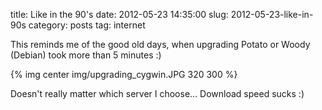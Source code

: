 title: Like in the 90's
date: 2012-05-23 14:35:00
slug: 2012-05-23-like-in-90s
category: posts
tag: internet

This reminds me of the good old days, when upgrading Potato or Woody (Debian) took more than 5 minutes :)

{% img center img/upgrading_cygwin.JPG 320 300  %}

Doesn't really matter which server I choose... Download speed sucks :)
